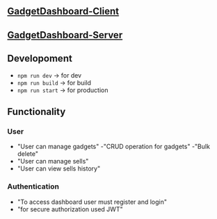 ## [GadgetDashboard-Client](https://lvl2-ass-5-client.web.app)

## [GadgetDashboard-Server](https://assignment-5-ph-lvl2-server.vercel.app/)

## Developoment

- `npm run dev` -> for dev
- `npm run build` -> for build
- `npm run start` -> for production

## Functionality

### User

- "User can manage gadgets"
  -"CRUD operation for gadgets"
  -"Bulk delete"
- "User can manage sells"
- "User can view sells history"

### Authentication

- "To access dashboard user must register and login"
- "for secure authorization used JWT"
